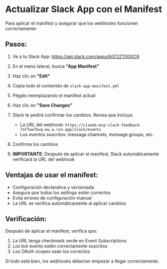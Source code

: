 # Actualizar Slack App con el Manifest

Para aplicar el manifest y asegurar que los webhooks funcionen correctamente:

## Pasos:

1. Ve a tu Slack App:
   https://api.slack.com/apps/A072ZT00GC6

2. En el menú lateral, busca **"App Manifest"**

3. Haz clic en **"Edit"** 

4. Copia todo el contenido de `slack-app-manifest.yml`

5. Pégalo reemplazando el manifest actual

6. Haz clic en **"Save Changes"**

7. Slack te pedirá confirmar los cambios. Revisa que incluya:
   - La URL del webhook: `https://claude-mcp-slack-feedback-7af7we7bvq-ew.a.run.app/slack/events`
   - Los eventos suscritos: message.channels, message.groups, etc.

8. Confirma los cambios

9. **IMPORTANTE**: Después de aplicar el manifest, Slack automáticamente verificará la URL del webhook

## Ventajas de usar el manifest:

- Configuración declarativa y versionada
- Asegura que todos los settings estén correctos
- Evita errores de configuración manual
- La URL se verifica automáticamente al aplicar cambios

## Verificación:

Después de aplicar el manifest, verifica que:
1. La URL tenga checkmark verde en Event Subscriptions
2. Los bot events estén correctamente suscritos
3. Los OAuth scopes sean los correctos

Si todo está bien, los webhooks deberían empezar a llegar correctamente.
